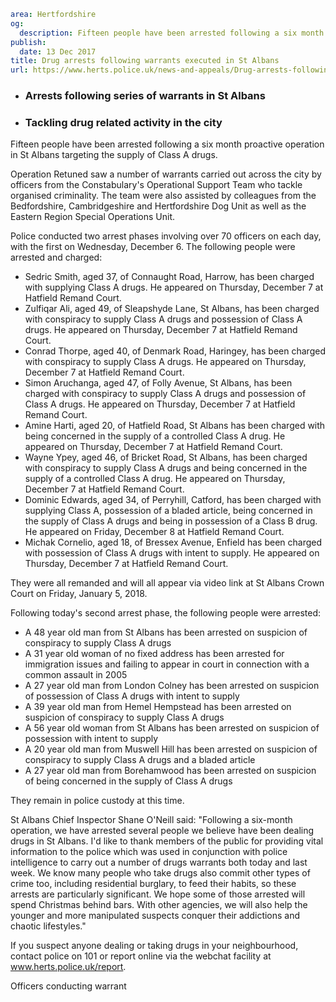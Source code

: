 ```yaml
area: Hertfordshire
og:
  description: Fifteen people have been arrested following a six month proactive operation in St Albans targeting the supply of Class A drugs.
publish:
  date: 13 Dec 2017
title: Drug arrests following warrants executed in St Albans
url: https://www.herts.police.uk/news-and-appeals/Drug-arrests-following-warrants-executed-in-St-Albans-1307
```

* ### Arrests following series of warrants in St Albans

 * ### Tackling drug related activity in the city

Fifteen people have been arrested following a six month proactive operation in St Albans targeting the supply of Class A drugs.

Operation Retuned saw a number of warrants carried out across the city by officers from the Constabulary's Operational Support Team who tackle organised criminality. The team were also assisted by colleagues from the Bedfordshire, Cambridgeshire and Hertfordshire Dog Unit as well as the Eastern Region Special Operations Unit.

Police conducted two arrest phases involving over 70 officers on each day, with the first on Wednesday, December 6. The following people were arrested and charged:

 * Sedric Smith, aged 37, of Connaught Road, Harrow, has been charged with supplying Class A drugs. He appeared on Thursday, December 7 at Hatfield Remand Court.
 * Zulfiqar Ali, aged 49, of Sleapshyde Lane, St Albans, has been charged with conspiracy to supply Class A drugs and possession of Class A drugs. He appeared on Thursday, December 7 at Hatfield Remand Court.
 * Conrad Thorpe, aged 40, of Denmark Road, Haringey, has been charged with conspiracy to supply Class A drugs. He appeared on Thursday, December 7 at Hatfield Remand Court.
 * Simon Aruchanga, aged 47, of Folly Avenue, St Albans, has been charged with conspiracy to supply Class A drugs and possession of Class A drugs. He appeared on Thursday, December 7 at Hatfield Remand Court.
 * Amine Harti, aged 20, of Hatfield Road, St Albans has been charged with being concerned in the supply of a controlled Class A drug. He appeared on Thursday, December 7 at Hatfield Remand Court.
 * Wayne Ypey, aged 46, of Bricket Road, St Albans, has been charged with conspiracy to supply Class A drugs and being concerned in the supply of a controlled Class A drug. He appeared on Thursday, December 7 at Hatfield Remand Court.
 * Dominic Edwards, aged 34, of Perryhill, Catford, has been charged with supplying Class A, possession of a bladed article, being concerned in the supply of Class A drugs and being in possession of a Class B drug. He appeared on Friday, December 8 at Hatfield Remand Court.
 * Michak Cornelio, aged 18, of Bressex Avenue, Enfield has been charged with possession of Class A drugs with intent to supply. He appeared on Thursday, December 7 at Hatfield Remand Court.

They were all remanded and will all appear via video link at St Albans Crown Court on Friday, January 5, 2018.

Following today's second arrest phase, the following people were arrested:

 * A 48 year old man from St Albans has been arrested on suspicion of conspiracy to supply Class A drugs
 * A 31 year old woman of no fixed address has been arrested for immigration issues and failing to appear in court in connection with a common assault in 2005
 * A 27 year old man from London Colney has been arrested on suspicion of possession of Class A drugs with intent to supply
 * A 39 year old man from Hemel Hempstead has been arrested on suspicion of conspiracy to supply Class A drugs
 * A 56 year old woman from St Albans has been arrested on suspicion of possession with intent to supply
 * A 20 year old man from Muswell Hill has been arrested on suspicion of conspiracy to supply Class A drugs and a bladed article
 * A 27 year old man from Borehamwood has been arrested on suspicion of being concerned in the supply of Class A drugs

They remain in police custody at this time.

St Albans Chief Inspector Shane O'Neill said: "Following a six-month operation, we have arrested several people we believe have been dealing drugs in St Albans. I'd like to thank members of the public for providing vital information to the police which was used in conjunction with police intelligence to carry out a number of drugs warrants both today and last week. We know many people who take drugs also commit other types of crime too, including residential burglary, to feed their habits, so these arrests are particularly significant. We hope some of those arrested will spend Christmas behind bars. With other agencies, we will also help the younger and more manipulated suspects conquer their addictions and chaotic lifestyles."

If you suspect anyone dealing or taking drugs in your neighbourhood, contact police on 101 or report online via the webchat facility at www.herts.police.uk/report.

Officers conducting warrant
